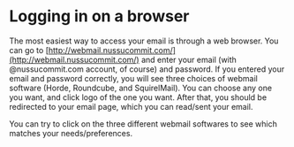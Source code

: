 # Logging in on a browser

The most easiest way to access your email is through a web browser. You can go to [http://webmail.nussucommit.com/](http://webmail.nussucommit.com/) and enter your email (with @nussucommit.com account, of course) and password. If you entered your email and password correctly, you will see three choices of webmail software (Horde, Roundcube, and SquirelMail). You can choose any one you want, and click logo of the one you want. After that, you should be redirected to your email page, which you can read/sent your email. 

You can try to click on the three different webmail softwares to see which matches your needs/preferences.